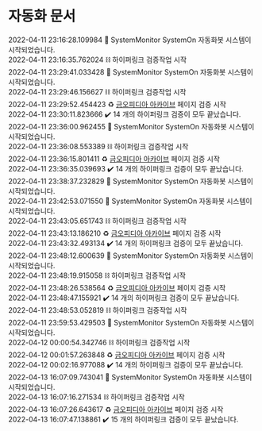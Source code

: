 # 자동화 문서

2022-04-11 23:16:28.109984 :rocket: SystemMonitor SystemOn 자동화봇 시스템이 시작되었습니다.  
2022-04-11 23:16:35.762024 :chains: 하이퍼링크 검증작업 시작  
2022-04-11 23:29:41.033428 :rocket: SystemMonitor SystemOn 자동화봇 시스템이 시작되었습니다.  
2022-04-11 23:29:46.156627 :chains: 하이퍼링크 검증작업 시작  
2022-04-11 23:29:52.454423 :recycle: [금오피디아 아카이브](https://github.com/Htmla69/Kumoh_In7) 페이지 검증 시작  
2022-04-11 23:30:11.823666 :heavy_check_mark: 14 개의 하이퍼링크 검증이 모두 끝났습니다.  
2022-04-11 23:36:00.962455 :rocket: SystemMonitor SystemOn 자동화봇 시스템이 시작되었습니다.  
2022-04-11 23:36:08.553389 :chains: 하이퍼링크 검증작업 시작  
2022-04-11 23:36:15.801411 :recycle: [금오피디아 아카이브](https://github.com/Htmla69/Kumoh_In7) 페이지 검증 시작  
2022-04-11 23:36:35.039693 :heavy_check_mark: 14 개의 하이퍼링크 검증이 모두 끝났습니다.  
2022-04-11 23:38:37.232829 :rocket: SystemMonitor SystemOn 자동화봇 시스템이 시작되었습니다.  
2022-04-11 23:42:53.071550 :rocket: SystemMonitor SystemOn 자동화봇 시스템이 시작되었습니다.  
2022-04-11 23:43:05.651743 :chains: 하이퍼링크 검증작업 시작  
2022-04-11 23:43:13.186210 :recycle: [금오피디아 아카이브](https://github.com/Htmla69/Kumoh_In7) 페이지 검증 시작  
2022-04-11 23:43:32.493134 :heavy_check_mark: 14 개의 하이퍼링크 검증이 모두 끝났습니다.  
2022-04-11 23:48:12.600639 :rocket: SystemMonitor SystemOn 자동화봇 시스템이 시작되었습니다.  
2022-04-11 23:48:19.915058 :chains: 하이퍼링크 검증작업 시작  
2022-04-11 23:48:26.538564 :recycle: [금오피디아 아카이브](https://github.com/Htmla69/Kumoh_In7) 페이지 검증 시작  
2022-04-11 23:48:47.155921 :heavy_check_mark: 14 개의 하이퍼링크 검증이 모두 끝났습니다.  
2022-04-11 23:48:53.052819 :chains: 하이퍼링크 검증작업 시작  
2022-04-11 23:59:53.429503 :rocket: SystemMonitor SystemOn 자동화봇 시스템이 시작되었습니다.  
2022-04-12 00:00:54.342746 :chains: 하이퍼링크 검증작업 시작  
2022-04-12 00:01:57.263848 :recycle: [금오피디아 아카이브](https://github.com/Htmla69/Kumoh_In7) 페이지 검증 시작  
2022-04-12 00:02:16.977088 :heavy_check_mark: 14 개의 하이퍼링크 검증이 모두 끝났습니다.  
2022-04-13 16:07:09.743041 :rocket: SystemMonitor SystemOn 자동화봇 시스템이 시작되었습니다.  
2022-04-13 16:07:16.271534 :chains: 하이퍼링크 검증작업 시작  
2022-04-13 16:07:26.643617 :recycle: [금오피디아 아카이브](https://github.com/Htmla69/Kumoh_In7) 페이지 검증 시작  
2022-04-13 16:07:47.138861 :heavy_check_mark: 15 개의 하이퍼링크 검증이 모두 끝났습니다.  
